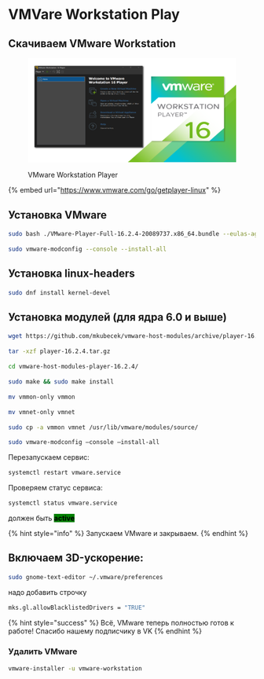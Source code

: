 # VMVare Workstation Play

## Скачиваем VMware Workstation

<figure><img src="../../.gitbook/assets/tn-work-station-player.png" alt="VMware Workstation Player Fedora Workstation Gnome"><figcaption><p>VMware Workstation Player</p></figcaption></figure>

{% embed url="https://www.vmware.com/go/getplayer-linux" %}

## Установка VMware

```bash
sudo bash ./VMware-Player-Full-16.2.4-20089737.x86_64.bundle --eulas-agreed --required
```

```bash
sudo vmware-modconfig --console --install-all
```

## Установка linux-headers

```bash
sudo dnf install kernel-devel
```

## Установка модулей (для ядра 6.0 и выше)

```bash
wget https://github.com/mkubecek/vmware-host-modules/archive/player-16.2.4.tar.gz
```

```bash
tar -xzf player-16.2.4.tar.gz
```

```bash
cd vmware-host-modules-player-16.2.4/
```

```bash
sudo make && sudo make install
```

```bash
mv vmmon-only vmmon
```

```bash
mv vmnet-only vmnet
```

```bash
sudo cp -a vmmon vmnet /usr/lib/vmware/modules/source/
```

```bash
sudo vmware-modconfig —console —install-all
```

Перезапускаем сервис:

```bash
systemctl restart vmware.service
```

Проверяем статус сервиса:

```bash
systemctl status vmware.service
```

должен быть <mark style="background-color:green;">**active**</mark>

{% hint style="info" %}
Запускаем VMware и закрываем.
{% endhint %}

## Включаем 3D-ускорение:

```bash
sudo gnome-text-editor ~/.vmware/preferences 
```

надо добавить строчку

```bash
mks.gl.allowBlacklistedDrivers = "TRUE"
```

{% hint style="success" %}
Всё, VMware теперь полностью готов к работе! Спасибо нашему подписчику в VK
{% endhint %}

### Удалить VMware

```bash
vmware-installer -u vmware-workstation
```
